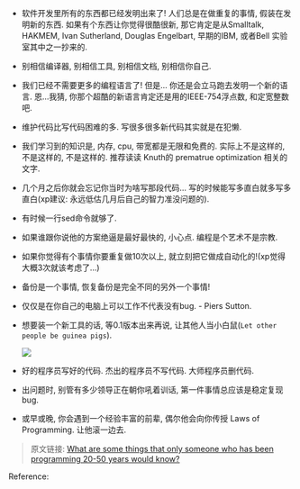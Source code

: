 
-   软件开发里所有的东西都已经发明出来了!
    人们总是在做重复的事情, 假装在发明新的东西.
    如果有个东西让你觉得很酷很新, 那它肯定是从Smalltalk, HAKMEM, Ivan
    Sutherland, Douglas Engelbart, 早期的IBM, 或者Bell 实验室其中之一抄来的.

-   别相信编译器, 别相信工具, 别相信文档, 别相信你自己.

-   我们已经不需要更多的编程语言了!
    但是... 你还是会立马跑去发明一个新的语言.
    恩...我猜, 你那个超酷的新语言肯定还是用的IEEE-754浮点数, 和定宽整数吧.

-   维护代码比写代码困难的多.
    写很多很多新代码其实就是在犯懒.

-   我们学习到的知识是, 内存, cpu, 带宽都是无限和免费的. 实际上不是这样的,
    不是这样的, 不是这样的.
    推荐读读 Knuth的 prematrue optimization 相关的文字.

-   几个月之后你就会忘记你当时为啥写那段代码...
    写的时候能写多直白就多写多直白(xp建议: 永远低估几月后自己的智力准没问题的).

-   有时候一行sed命令就够了.

-   如果谁跟你说他的方案绝逼是最好最快的, 小心点.
    编程是个艺术不是宗教.

-   如果你觉得有个事情你要重复做10次以上, 就立刻把它做成自动化的!(xp觉得大概3次就该考虑了...)

-   备份是一个事情,  恢复备份是完全不同的另外一个事情!

-   仅仅是在你自己的电脑上可以工作不代表没有bug. - Piers Sutton.

-   想要装一个新工具的话, 等0.1版本出来再说, 让其他人当小白鼠(`Let other people be guinea pigs`).

    ![](https://gitee.com/drdrxp/bed/raw/33-bend-meta-md2zhihu-asset/programmer-should-know/8e60a372398bd3cd-guinea-pig.png)

-   好的程序员写好的代码.
    杰出的程序员不写代码.
    大师程序员删代码.

-   出问题时, 别管有多少领导正在朝你吼着训话, 第一件事情总应该是稳定复现bug.

-   或早或晚, 你会遇到一个经验丰富的前辈, 偶尔他会向你传授 Laws of Programming.
    让他滚一边去.

> 原文链接:
> [What are some things that only someone who has been programming 20-50 years would know?](https://www.quora.com/What-are-some-things-that-only-someone-who-has-been-programming-20-50-years-would-know/answer/John-Byrd-2?share=bf7b4448&amp;srid=uJiB)



Reference:

